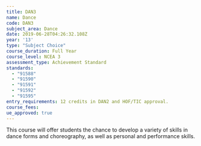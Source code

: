 ```yaml
---
title: DAN3
name: Dance
code: DAN3
subject_area: Dance
date: 2019-06-28T04:26:32.108Z
year: '13'
type: "Subject Choice"
course_duration: Full Year
course_level: NCEA 3
assessment_type: Achievement Standard
standards:
  - "91588"
  - "91590"
  - "91591"
  - "91592"
  - "91595"
entry_requirements: 12 credits in DAN2 and HOF/TIC approval.
course_fees:
ue_approved: true
---
```

This course will offer students the chance to develop a variety of skills in dance forms and choreography, as well as personal and performance skills.
